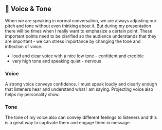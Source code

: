 ## 🌸 Voice & Tone

When we are speaking in normal conversation, we are always adjusting our pitch and tone without even thinking about it. But during my presentation there will be times when I really want to emphasize a certain point. These important points need to be clarified so the audience understands that they are important - we can stress importance by changing the tone and inflection of voice.  

- loud and clear voice with a nice low tone - confident and credible
- very high tone and speaking quiet - nervous

### Voice
A strong voice conveys confidence. I must speak loudly and clearly enough that listeners hear and understand what I am saying. Projecting voice also helps my personality show. 

### Tone
The tone of my voice also can convey different feelings to listeners and this is a great way to captivate them and engage them in message. 
